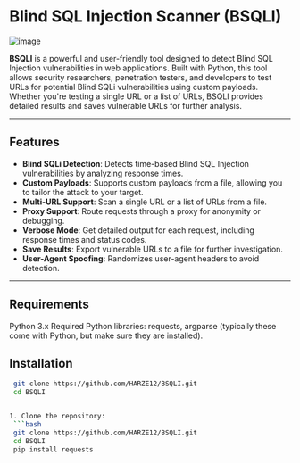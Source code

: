 # Blind SQL Injection Scanner (BSQLI)

![image](https://github.com/user-attachments/assets/e81572a7-7405-4db6-828c-06d4261aa294)



**BSQLI** is a powerful and user-friendly tool designed to detect Blind SQL Injection vulnerabilities in web applications. Built with Python, this tool allows security researchers, penetration testers, and developers to test URLs for potential Blind SQLi vulnerabilities using custom payloads. Whether you're testing a single URL or a list of URLs, BSQLI provides detailed results and saves vulnerable URLs for further analysis.

---

## Features

- **Blind SQLi Detection**: Detects time-based Blind SQL Injection vulnerabilities by analyzing response times.
- **Custom Payloads**: Supports custom payloads from a file, allowing you to tailor the attack to your target.
- **Multi-URL Support**: Scan a single URL or a list of URLs from a file.
- **Proxy Support**: Route requests through a proxy for anonymity or debugging.
- **Verbose Mode**: Get detailed output for each request, including response times and status codes.
- **Save Results**: Export vulnerable URLs to a file for further investigation.
- **User-Agent Spoofing**: Randomizes user-agent headers to avoid detection.

---

## Requirements
Python 3.x
Required Python libraries: requests, argparse (typically these come with Python, but make sure they are installed).




## Installation

  ```bash
   git clone https://github.com/HARZE12/BSQLI.git
   cd BSQLI


1. Clone the repository:
   ```bash
   git clone https://github.com/HARZE12/BSQLI.git
   cd BSQLI
   pip install requests



